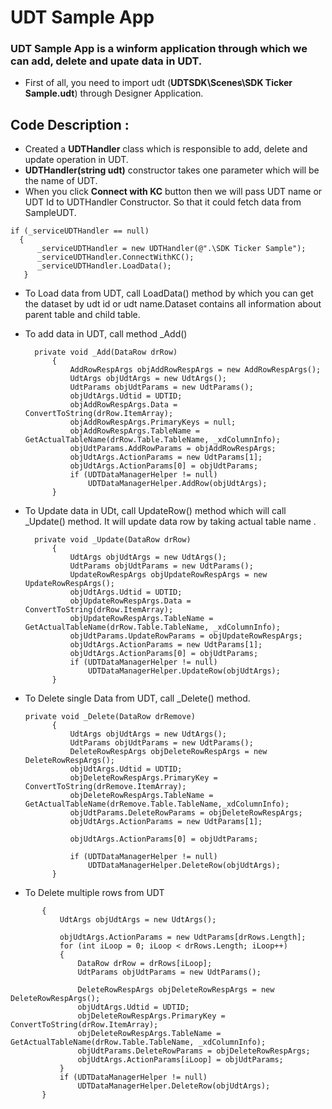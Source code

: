 # UDT Sample App
### UDT Sample App is a winform application through which we can add, delete and upate data in UDT.


- First of all, you need to import udt (**UDTSDK\Scenes\SDK Ticker Sample.udt**) through Designer Application.  


## Code Description : 

  - Created a **UDTHandler** class which is responsible to add, delete and update operation in UDT.
  - **UDTHandler(string udt)** constructor takes one parameter which will be the name of UDT.
  - When you click **Connect with KC** button then we will pass UDT name or UDT Id to UDTHandler Constructor. So that it could fetch data from SampleUDT.

  ```
  if (_serviceUDTHandler == null)
    {
        _serviceUDTHandler = new UDTHandler(@".\SDK Ticker Sample");
        _serviceUDTHandler.ConnectWithKC();
        _serviceUDTHandler.LoadData();
     }
```
- To Load data from UDT, call LoadData() method by which you can get the dataset by udt id or udt name.Dataset contains all information about parent table and child table.


- To add data in UDT, call method _Add()
  ```
    private void _Add(DataRow drRow)
        {
            AddRowRespArgs objAddRowRespArgs = new AddRowRespArgs();
            UdtArgs objUdtArgs = new UdtArgs();
            UdtParams objUdtParams = new UdtParams();
            objUdtArgs.Udtid = UDTID;
            objAddRowRespArgs.Data = ConvertToString(drRow.ItemArray);
            objAddRowRespArgs.PrimaryKeys = null;
            objAddRowRespArgs.TableName = GetActualTableName(drRow.Table.TableName, _xdColumnInfo);
            objUdtParams.AddRowParams = objAddRowRespArgs;
            objUdtArgs.ActionParams = new UdtParams[1];
            objUdtArgs.ActionParams[0] = objUdtParams;
            if (UDTDataManagerHelper != null)
                UDTDataManagerHelper.AddRow(objUdtArgs);
        }
    ```

- To Update data in UDt, call UpdateRow() method which will call _Update() method. It will update data row by taking actual table name .
  ```
    private void _Update(DataRow drRow)
        {
            UdtArgs objUdtArgs = new UdtArgs();
            UdtParams objUdtParams = new UdtParams();
            UpdateRowRespArgs objUpdateRowRespArgs = new UpdateRowRespArgs();
            objUdtArgs.Udtid = UDTID;
            objUpdateRowRespArgs.Data = ConvertToString(drRow.ItemArray);
            objUpdateRowRespArgs.TableName = GetActualTableName(drRow.Table.TableName, _xdColumnInfo);   
            objUdtParams.UpdateRowParams = objUpdateRowRespArgs;
            objUdtArgs.ActionParams = new UdtParams[1];
            objUdtArgs.ActionParams[0] = objUdtParams;
            if (UDTDataManagerHelper != null)
                UDTDataManagerHelper.UpdateRow(objUdtArgs);
        }
    ```

- To Delete single Data from UDT, call _Delete() method.
  ```
  private void _Delete(DataRow drRemove)
        {
            UdtArgs objUdtArgs = new UdtArgs();
            UdtParams objUdtParams = new UdtParams();
            DeleteRowRespArgs objDeleteRowRespArgs = new DeleteRowRespArgs();
            objUdtArgs.Udtid = UDTID;
            objDeleteRowRespArgs.PrimaryKey = ConvertToString(drRemove.ItemArray);
            objDeleteRowRespArgs.TableName = GetActualTableName(drRemove.Table.TableName,_xdColumnInfo);
            objUdtParams.DeleteRowParams = objDeleteRowRespArgs;
            objUdtArgs.ActionParams = new UdtParams[1];

            objUdtArgs.ActionParams[0] = objUdtParams;

            if (UDTDataManagerHelper != null)
                UDTDataManagerHelper.DeleteRow(objUdtArgs);
        }
    ```
- To Delete multiple rows from UDT
 ```private void _Delete(DataRow[] drRows)
        {
            UdtArgs objUdtArgs = new UdtArgs();

            objUdtArgs.ActionParams = new UdtParams[drRows.Length];
            for (int iLoop = 0; iLoop < drRows.Length; iLoop++)
            {
                DataRow drRow = drRows[iLoop];
                UdtParams objUdtParams = new UdtParams();

                DeleteRowRespArgs objDeleteRowRespArgs = new DeleteRowRespArgs();
                objUdtArgs.Udtid = UDTID;
                objDeleteRowRespArgs.PrimaryKey = ConvertToString(drRow.ItemArray);
                objDeleteRowRespArgs.TableName = GetActualTableName(drRow.Table.TableName, _xdColumnInfo);
                objUdtParams.DeleteRowParams = objDeleteRowRespArgs;
                objUdtArgs.ActionParams[iLoop] = objUdtParams;
            }
            if (UDTDataManagerHelper != null)
                UDTDataManagerHelper.DeleteRow(objUdtArgs);
        }
```




